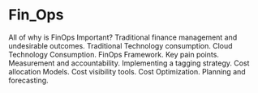# Fin_Ops
All of why is FinOps Important? Traditional finance management and undesirable outcomes. Traditional Technology consumption. Cloud Technology Consumption.  FinOps Framework. Key pain points. Measurement and accountability. Implementing a tagging strategy.  Cost allocation Models. Cost visibility tools. Cost Optimization. Planning and forecasting. 
